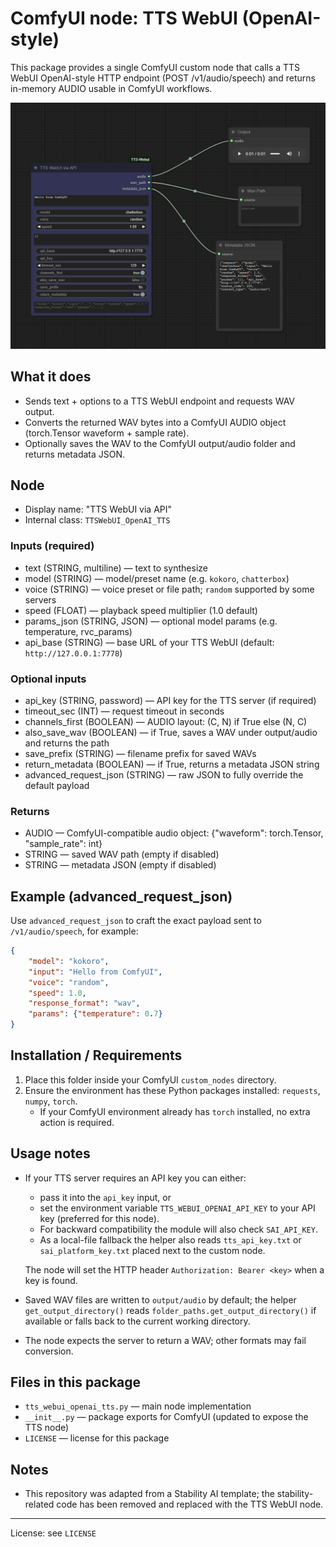 # ComfyUI node: TTS WebUI (OpenAI-style)

This package provides a single ComfyUI custom node that calls a TTS WebUI OpenAI-style HTTP endpoint (POST /v1/audio/speech) and returns in-memory AUDIO usable in ComfyUI workflows.

![workflow example](workflow.png)

## What it does

- Sends text + options to a TTS WebUI endpoint and requests WAV output.
- Converts the returned WAV bytes into a ComfyUI AUDIO object (torch.Tensor waveform + sample rate).
- Optionally saves the WAV to the ComfyUI output/audio folder and returns metadata JSON.

## Node

- Display name: "TTS WebUI via API"
- Internal class: `TTSWebUI_OpenAI_TTS`

### Inputs (required)
- text (STRING, multiline) — text to synthesize
- model (STRING) — model/preset name (e.g. `kokoro`, `chatterbox`)
- voice (STRING) — voice preset or file path; `random` supported by some servers
- speed (FLOAT) — playback speed multiplier (1.0 default)
- params_json (STRING, JSON) — optional model params (e.g. temperature, rvc_params)
- api_base (STRING) — base URL of your TTS WebUI (default: `http://127.0.0.1:7778`)

### Optional inputs
- api_key (STRING, password) — API key for the TTS server (if required)
- timeout_sec (INT) — request timeout in seconds
- channels_first (BOOLEAN) — AUDIO layout: (C, N) if True else (N, C)
- also_save_wav (BOOLEAN) — if True, saves a WAV under output/audio and returns the path
- save_prefix (STRING) — filename prefix for saved WAVs
- return_metadata (BOOLEAN) — if True, returns a metadata JSON string
- advanced_request_json (STRING) — raw JSON to fully override the default payload

### Returns
- AUDIO — ComfyUI-compatible audio object: {"waveform": torch.Tensor, "sample_rate": int}
- STRING — saved WAV path (empty if disabled)
- STRING — metadata JSON (empty if disabled)

## Example (advanced_request_json)

Use `advanced_request_json` to craft the exact payload sent to `/v1/audio/speech`, for example:

```json
{
	"model": "kokoro",
	"input": "Hello from ComfyUI",
	"voice": "random",
	"speed": 1.0,
	"response_format": "wav",
	"params": {"temperature": 0.7}
}
```

## Installation / Requirements

1. Place this folder inside your ComfyUI `custom_nodes` directory.
2. Ensure the environment has these Python packages installed: `requests`, `numpy`, `torch`.
	 - If your ComfyUI environment already has `torch` installed, no extra action is required.

## Usage notes

- If your TTS server requires an API key you can either:
	- pass it into the `api_key` input, or
	- set the environment variable `TTS_WEBUI_OPENAI_API_KEY` to your API key (preferred for this node).
	- For backward compatibility the module will also check `SAI_API_KEY`.
	- As a local-file fallback the helper also reads `tts_api_key.txt` or `sai_platform_key.txt` placed next to the custom node.

	The node will set the HTTP header `Authorization: Bearer <key>` when a key is found.
- Saved WAV files are written to `output/audio` by default; the helper `get_output_directory()` reads `folder_paths.get_output_directory()` if available or falls back to the current working directory.
- The node expects the server to return a WAV; other formats may fail conversion.

## Files in this package

- `tts_webui_openai_tts.py` — main node implementation
- `__init__.py` — package exports for ComfyUI (updated to expose the TTS node)
- `LICENSE` — license for this package

## Notes

- This repository was adapted from a Stability AI template; the stability-related code has been removed and replaced with the TTS WebUI node.

---

License: see `LICENSE`

```
